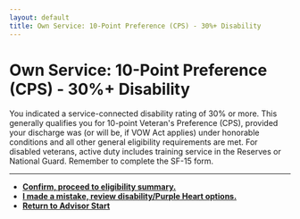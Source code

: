 ```yaml
---
layout: default
title: Own Service: 10-Point Preference (CPS) - 30%+ Disability
---
```


# Own Service: 10-Point Preference (CPS) - 30%+ Disability

You indicated a service-connected disability rating of 30% or more. This generally qualifies you for 10-point Veteran's Preference (CPS), provided your discharge was (or will be, if VOW Act applies) under honorable conditions and all other general eligibility requirements are met. For disabled veterans, active duty includes training service in the Reserves or National Guard. Remember to complete the SF-15 form.

---

*   [**Confirm, proceed to eligibility summary.**](./eligible_cps_10point.md)
*   [**I made a mistake, review disability/Purple Heart options.**](./ownservice_disability_details.md)
*   [**Return to Advisor Start**](./start.md)
